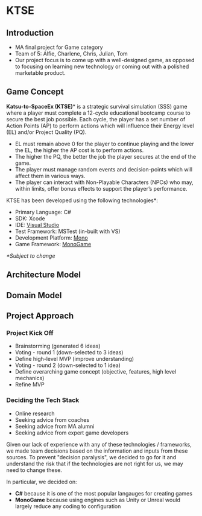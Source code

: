 # KTSE

## Introduction
- MA final project for Game category
- Team of 5: Alfie, Charlene, Chris, Julian, Tom
- Our project focus is to come up with a well-designed game, as opposed to focusing on learning new technology or coming out with a polished marketable product.

## Game Concept
**Katsu-to-SpaceEx (KTSE)*** is a strategic survival simulation (SSS) game where a player must complete a 12-cycle educational bootcamp course to secure the best job possible. Each cycle, the player has a set number of Action Points (AP) to perform actions which will influence their Energy level (EL) and/or Project Quality (PQ). 
- EL must remain above 0 for the player to continue playing and the lower the EL, the higher the AP cost is to perform actions. 
- The higher the PQ, the better the job the player secures  at the end of the game.
- The player must manage random events and decision-points which will affect them in various ways.
- The player can interact with Non-Playable Characters (NPCs) who may, within limits, offer bonus effects to support the player’s performance.

KTSE has been developed using the following technologies*:
- Primary Language: C#
- SDK: Xcode
- IDE: [Visual Studio](https://www.visualstudio.com/vs/mac/)
- Test Framework: MSTest (in-built with VS)
- Development Platform: [Mono](http://www.mono-project.com/docs/about-mono/)
- Game Framework: [MonoGame](http://www.monogame.net/about/)

_*Subject to change_

## Architecture Model

## Domain Model

## Project Approach
### Project Kick Off
- Brainstorming (generated 6 ideas)
- Voting - round 1 (down-selected to 3 ideas)
- Define high-level MVP (improve understanding)
- Voting - round 2 (down-selected to 1 idea)
- Define overarching game concept (objective, features, high level mechanics)
- Refine MVP

### Deciding the Tech Stack
- Online research
- Seeking advice from coaches
- Seeking advice from MA alumni
- Seeking advice from expert game developers

Given our lack of experience with any of these technologies / frameworks, we made team decisions based on the information and inputs from these sources. To prevent "decision paralysis", we decided to go for it and understand the risk that if the technologies are not right for us, we may need to change these.

In particular, we decided on:
- **C#** because it is one of the most popular langauges for creating games
- **MonoGame** because using engines such as Unity or Unreal would largely reduce any coding to configuration
